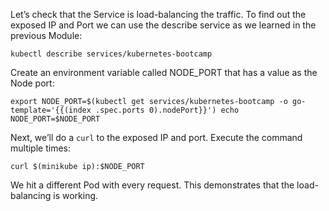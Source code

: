 Let’s check that the Service is load-balancing the traffic. To find out the exposed IP and Port we can use the describe service as we learned in the previous Module:

`kubectl describe services/kubernetes-bootcamp`

Create an environment variable called NODE_PORT that has a value as the Node port:

`export NODE_PORT=$(kubectl get services/kubernetes-bootcamp -o go-template='{{(index .spec.ports 0).nodePort}}')
echo NODE_PORT=$NODE_PORT`

Next, we’ll do a `curl` to the exposed IP and port. Execute the command multiple times:

`curl $(minikube ip):$NODE_PORT`

We hit a different Pod with every request. This demonstrates that the load-balancing is working.

